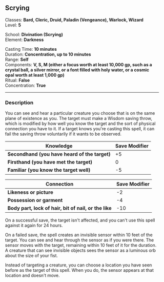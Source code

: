 ## Scrying

Classes: **Bard, Cleric, Druid, Paladin (Vengeance), Warlock, Wizard**  
Level: **5**  

School: **Divination (Scrying)**  
Element: **Darkness**  

Casting Time: **10 minutes**  
Duration: **Concentration, up to 10 minutes**  
Range: **Self**  
Components: **V, S, M (either a focus worth at least 10,000 gp, such as a crystal ball,  a silver mirror, or a font filled with holy water, or a cosmic opal worth at least 1,000 gp)**  
Ritual: **False**  
Concentration: **True**  

------

### Description

You can see and hear a particular creature you choose that is on the same plane of existence as you. The target must make a Wisdom saving throw, which is modified by how well you know the target and the sort of physical connection you have to it. If a target knows you're casting this spell, it can fail the saving throw voluntarily if it wants to be observed.

| Knowledge                                     | Save Modifier |
| --------------------------------------------- | ------------- |
| **Secondhand (you have heard of the target)** | +5            |
| **Firsthand (you have met the target)**       | 0             |
| **Familiar (you know the target well)**       | -5            |

| Connection                                            | Save Modifier |
| ----------------------------------------------------- | ------------- |
| **Likeness or picture**                               | -2            |
| **Possession or garment**                             | -4            |
| **Body part, lock of hair, bit of nail, or the like** | -10           |

On a successful save, the target isn't affected, and you can't use this spell against it again for 24 hours.

On a failed save, the spell creates an invisible sensor within 10 feet of the target. You can see and hear through the sensor as if you were there. The sensor moves with the target, remaining within 10 feet of it for the duration. A creature that can see invisible objects sees the sensor as a luminous orb about the size of your fist.

Instead of targeting a creature, you can choose a location you have seen before as the target of this spell. When you do, the sensor appears at that location and doesn't move.